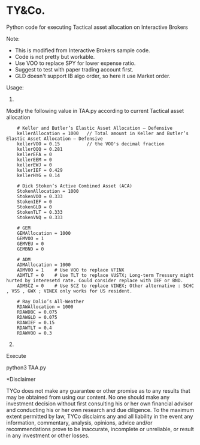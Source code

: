 # TY&Co.

Python code for executing Tactical asset allocation on Interactive Brokers

Note:

* This is modified from Interactive Brokers sample code.
* Code is not pretty but workable.
* Use VOO to replace SPY for lower expense ratio.
* Suggest to test with paper trading account first.
* GLD doesn't support IB algo order, so here it use Market order.

Usage:

1.
Modify the following value in TAA.py according to current Tactical asset allocation

        # Keller and Butler’s Elastic Asset Allocation – Defensive
        kellerAllocation = 1000   // Total amount in Keller and Butler’s Elastic Asset Allocation – Defensive
        kellerVOO = 0.15          // the VOO's decimal fraction
        kellerQQQ = 0.281
        kellerEFA = 0
        kellerEEM = 0
        kellerEWJ = 0
        kellerIEF = 0.429
        kellerHYG = 0.14

        # Dick Stoken’s Active Combined Asset (ACA)
        StokenAllocation = 1000
        StokenVOO = 0.333
        StokenIEF = 0
        StokenGLD = 0
        StokenTLT = 0.333
        StokenVNQ = 0.333

        # GEM
        GEMAllocation = 1000
        GEMVOO = 1
        GEMVEU = 0
        GEMBND = 0

        # ADM
        ADMAllocation = 1000
        ADMVOO = 1    # Use VOO to replace VFINX
        ADMTLT = 0    # Use TLT to replace VUSTX; Long-term Tressury might hurted by interesetd rate. Could consider replace with IEF or BND.
        ADMSCZ = 0    # Use SCZ to replace VINEX; Other alternative : SCHC , VSS , GWX ; VINEX only works for US resident.

        # Ray Dalio’s All-Weather
        RDAWAllocation = 1000
        RDAWDBC = 0.075
        RDAWGLD = 0.075
        RDAWIEF = 0.15
        RDAWTLT = 0.4
        RDAWVOO = 0.3

2. 
Execute

python3 TAA.py



*Disclaimer

TYCo does not make any guarantee or other promise as to any results that may be obtained from using our content. No one should make any investment decision without first consulting his or her own financial advisor and conducting his or her own research and due diligence. To the maximum extent permitted by law, TYCo disclaims any and all liability in the event any information, commentary, analysis, opinions, advice and/or recommendations prove to be inaccurate, incomplete or unreliable, or result in any investment or other losses.


